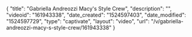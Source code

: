 {
    "title": "Gabriella Andreozzi Macy's Style Crew",
    "description": "",
    "videoid": "161943338",
    "date_created": "1524597403",
    "date_modified": "1524597729",
    "type": "captivate",
    "layout": "video",
    "url": "\/v\/gabriella-andreozzi-macy-s-style-crew\/161943338"
}